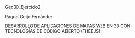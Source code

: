 Geo3D_Ejercicio2

Raquel Geijo Fernández

DESARROLLO DE APLICACIONES DE MAPAS WEB EN 3D CON TECNOLOGÍAS DE CÓDIGO ABIERTO (THEEJS)